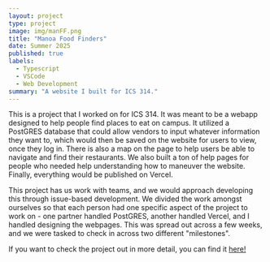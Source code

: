 ```yaml
---
layout: project
type: project
image: img/manFF.png 
title: "Manoa Food Finders"
date: Summer 2025
published: true
labels:
  - Typescript
  - VSCode
  - Web Development
summary: "A website I built for ICS 314."
---
```

This is a project that I worked on for ICS 314. It was meant to be a webapp designed to help people find places to eat on campus. It utilized a PostGRES database that could allow vendors to input whatever information they want to, which would then be saved 
on the website for users to view, once they log in. There is also a map on the page to help users be able to navigate and find their restaurants. We also built a ton of help pages for people who needed help understanding how to maneuver the website. Finally, everything would be published on Vercel.

This project has us work with teams, and we would approach developing this through issue-based development. We divided the work amongst ourselves so that each person had one specific aspect of the project to work on - one partner handled PostGRES, another handled Vercel, and I handled designing the webpages. This was spread out across a few weeks, and we were tasked to check in across two different "milestones".

If you want to check the project out in more detail, you can find it [here!](https://manoa-food-finder.github.io/)
